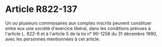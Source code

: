 # Article R822-137

Un ou plusieurs commissaires aux comptes inscrits peuvent constituer entre eux une société d'exercice libéral, dans les conditions prévues à l'article L. 822-9 et à l'article 5 de la loi n° 90-1258 du 31 décembre 1990, avec les personnes mentionnées à cet article.
